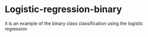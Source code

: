 # Logistic-regression-binary
it is an example of the binary class classification using the logistic regression
